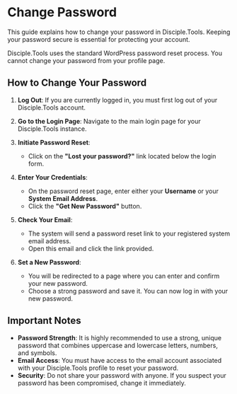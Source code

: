 # Change Password

This guide explains how to change your password in Disciple.Tools. Keeping your password secure is essential for protecting your account.

Disciple.Tools uses the standard WordPress password reset process. You cannot change your password from your profile page.

## How to Change Your Password

1.  **Log Out**: If you are currently logged in, you must first log out of your Disciple.Tools account.

2.  **Go to the Login Page**: Navigate to the main login page for your Disciple.Tools instance.

3.  **Initiate Password Reset**:
    *   Click on the **"Lost your password?"** link located below the login form.

4.  **Enter Your Credentials**:
    *   On the password reset page, enter either your **Username** or your **System Email Address**.
    *   Click the **"Get New Password"** button.

5.  **Check Your Email**:
    *   The system will send a password reset link to your registered system email address.
    *   Open this email and click the link provided.

6.  **Set a New Password**:
    *   You will be redirected to a page where you can enter and confirm your new password.
    *   Choose a strong password and save it. You can now log in with your new password.

## Important Notes

*   **Password Strength**: It is highly recommended to use a strong, unique password that combines uppercase and lowercase letters, numbers, and symbols.
*   **Email Access**: You must have access to the email account associated with your Disciple.Tools profile to reset your password.
*   **Security**: Do not share your password with anyone. If you suspect your password has been compromised, change it immediately. 